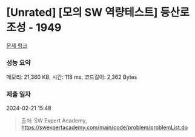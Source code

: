 # [Unrated] [모의 SW 역량테스트] 등산로 조성 - 1949 

[문제 링크](https://swexpertacademy.com/main/code/problem/problemDetail.do?contestProbId=AV5PoOKKAPIDFAUq) 

### 성능 요약

메모리: 21,360 KB, 시간: 118 ms, 코드길이: 2,362 Bytes

### 제출 일자

2024-02-21 15:48



> 출처: SW Expert Academy, https://swexpertacademy.com/main/code/problem/problemList.do